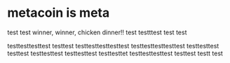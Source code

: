 # metacoin is meta

test
test
winner, winner, chicken dinner!!
test
testttest
test
test

testtesttesttest
testtest
testtesttesttesttest
testtesttesttesttest
testtesttest
testtest
testtesttest
testtesttest
testtesttet
testtesttesttest
testtest
testt
test
